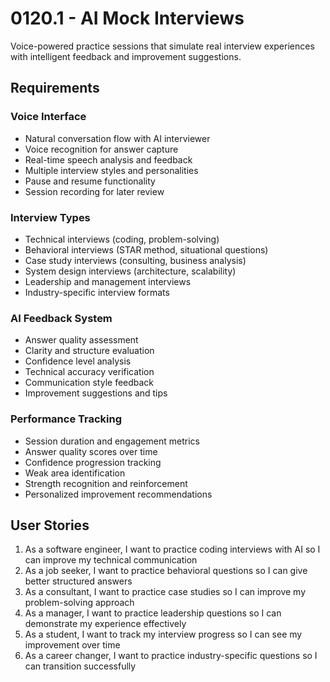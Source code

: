 # 0120.1 - AI Mock Interviews

Voice-powered practice sessions that simulate real interview experiences with intelligent feedback and improvement suggestions.

## Requirements

### Voice Interface
- Natural conversation flow with AI interviewer
- Voice recognition for answer capture
- Real-time speech analysis and feedback
- Multiple interview styles and personalities
- Pause and resume functionality
- Session recording for later review

### Interview Types
- Technical interviews (coding, problem-solving)
- Behavioral interviews (STAR method, situational questions)
- Case study interviews (consulting, business analysis)
- System design interviews (architecture, scalability)
- Leadership and management interviews
- Industry-specific interview formats

### AI Feedback System
- Answer quality assessment
- Clarity and structure evaluation
- Confidence level analysis
- Technical accuracy verification
- Communication style feedback
- Improvement suggestions and tips

### Performance Tracking
- Session duration and engagement metrics
- Answer quality scores over time
- Confidence progression tracking
- Weak area identification
- Strength recognition and reinforcement
- Personalized improvement recommendations

## User Stories

1. As a software engineer, I want to practice coding interviews with AI so I can improve my technical communication
2. As a job seeker, I want to practice behavioral questions so I can give better structured answers
3. As a consultant, I want to practice case studies so I can improve my problem-solving approach
4. As a manager, I want to practice leadership questions so I can demonstrate my experience effectively
5. As a student, I want to track my interview progress so I can see my improvement over time
6. As a career changer, I want to practice industry-specific questions so I can transition successfully
